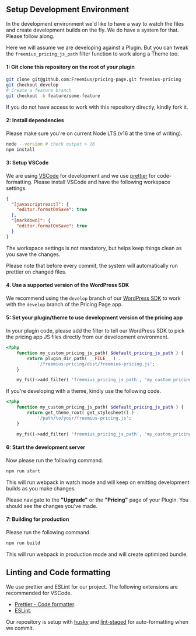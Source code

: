 ## Setup Development Environment

In the development environment we'd like to have a way to watch the files and
create development builds on the fly. We do have a system for that. Please
follow along.

Here we will assume we are developing against a Plugin. But you can tweak the
`freemius_pricing_js_path` filter function to work along a Theme too.

#### 1: Git clone this repository on the root of your plugin

```sh
git clone git@github.com:Freemius/pricing-page.git freemius-pricing
git checkout develop
# Create a feature branch
git checkout -b feature/some-feature
```

If you do not have access to work with this repository directly, kindly fork it.

#### 2: Install dependencies

Please make sure you're on current Node LTS (v16 at the time of writing).

```sh
node --version # check output > 16
npm install
```

#### 3: Setup VSCode

We are using [VSCode](https://code.visualstudio.com/) for development and we use
[prettier](https://prettier.io) for code-formatting. Please install VSCode and
have the following workspace settings.

```json
{
  "[javascriptreact]": {
    "editor.formatOnSave": true
  },
  "[markdown]": {
    "editor.formatOnSave": true
  }
}
```

The workspace settings is not mandatory, but helps keep things clean as you save
the changes.

Please note that before every commit, the system will automatically run prettier
on changed files.

#### 4. Use a supported version of the WordPress SDK

We recommend using the `develop` branch of our
[WordPress SDK](https://github.com/Freemius/wordpress-sdk/tree/develop) to work
with the `develop` branch of the Pricing Page app.

#### 5: Set your plugin/theme to use development version of the pricing app

In your plugin code, please add the filter to tell our WordPress SDK to pick the
pricing app JS files directly from our development environment.

```php
<?php
    function my_custom_pricing_js_path( $default_pricing_js_path ) {
        return plugin_dir_path( __FILE__ ) .
            '/freemius-pricing/dist/freemius-pricing.js';
    }

    my_fs()->add_filter( 'freemius_pricing_js_path', 'my_custom_pricing_js_path' );
```

If you're developing with a theme, kindly use the following code.

```php
<?php
    function my_custom_pricing_js_path( $default_pricing_js_path ) {
        return get_theme_root( get_stylesheet() ) .
            '/path/to/your/freemius-pricing.js';
    }

    my_fs()->add_filter( 'freemius_pricing_js_path', 'my_custom_pricing_js_path' );
```

#### 6: Start the development server

Now please run the following command.

```sh
npm run start
```

This will run webpack in watch mode and will keep on emitting development builds
as you make changes.

Please navigate to the **"Upgrade"** or the **"Pricing"** page of your Plugin.
You should see the changes you've made.

#### 7: Building for production

Please run the following command.

```sh
npm run build
```

This will run webpack in production mode and will create optimized bundle.

## Linting and Code formatting

We use prettier and ESLint for our project. The following extensions are
recommended for VSCode.

- [Prettier - Code formatter](https://marketplace.visualstudio.com/items?itemName=esbenp.prettier-vscode).
- [ESLint](https://marketplace.visualstudio.com/items?itemName=dbaeumer.vscode-eslint).

Our repository is setup with [husky](https://typicode.github.io/husky/) and
[lint-staged](https://github.com/okonet/lint-staged) for auto-formatting when we
commit.
